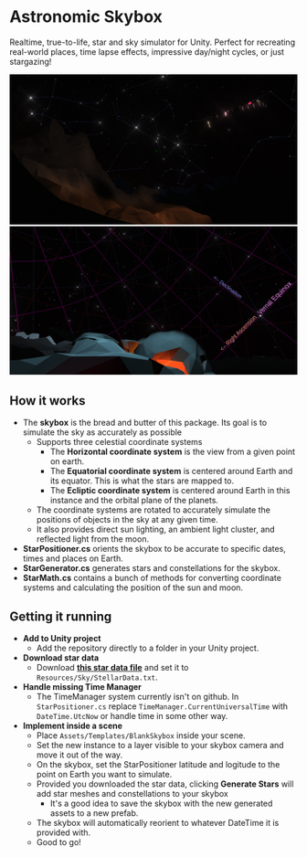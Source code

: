 # Astronomic Skybox
 Realtime, true-to-life, star and sky simulator for Unity. Perfect for recreating real-world places, time lapse effects, impressive day/night cycles, or just stargazing!

![Example 1](Info/ex1.jpg)
![Example 2](Info/ex2.jpg)

## How it works
* The **skybox** is the bread and butter of this package. Its goal is to simulate the sky as accurately as possible
  * Supports three celestial coordinate systems
    *  The **Horizontal coordinate system** is the view from a given point on earth.
    *  The **Equatorial coordinate system** is centered around Earth and its equator. This is what the stars are mapped to.
    *  The **Ecliptic coordinate system** is centered around Earth in this instance and the orbital plane of the planets.
  *  The coordinate systems are rotated to accurately simulate the positions of objects in the sky at any given time.
  *  It also provides direct sun lighting, an ambient light cluster, and reflected light from the moon.
*  **StarPositioner.cs** orients the skybox to be accurate to specific dates, times and places on Earth.
*  **StarGenerator.cs** generates stars and constellations for the skybox.
*  **StarMath.cs** contains a bunch of methods for converting coordinate systems and calculating the position of the sun and moon.

## Getting it running
* **Add to Unity project**
  * Add the repository directly to a folder in your Unity project.
* **Download star data**
  * Download [**this star data file**](https://github.com/astronexus/HYG-Database/blob/master/hygdata_v3.csv) and set it to ``` Resources/Sky/StellarData.txt```.
* **Handle missing Time Manager**
  * The TimeManager system currently isn't on github. In ```StarPositioner.cs``` replace ```TimeManager.CurrentUniversalTime``` with ```DateTime.UtcNow``` or handle time in some other way.
* **Implement inside a scene**
  * Place ```Assets/Templates/BlankSkybox``` inside your scene.
  * Set the new instance to a layer visible to your skybox camera and move it out of the way.
  * On the skybox, set the StarPositioner latitude and logitude to the point on Earth you want to simulate.
  * Provided you downloaded the star data, clicking **Generate Stars** will add star meshes and constellations to your skybox
    * It's a good idea to save the skybox with the new generated assets to a new prefab.
  * The skybox will automatically reorient to whatever DateTime it is provided with.
  * Good to go!